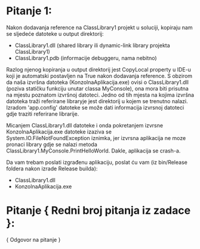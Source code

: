 # Pitanje 1:
Nakon dodavanja reference na ClassLibrary1 projekt u soluciji, kopiraju nam se sljedeće datoteke u output direktorij:
- ClassLibrary1.dll (shared library ili dynamic-link library projekta ClassLibrary1) 
- ClassLibrary1.pdb (informacije debuggeru, nama nebitno)

Razlog njenog kopiranja u output direktorij jest CopyLocal property u IDE-u koji je automatski postavljen na True nakon
dodavanja reference. S obzirom da naša izvršna datoteka (KonzolnaAplikacija.exe) ovisi o ClassLibrary1.dll (poziva statičku
funkciju unutar classa MyConsole), ona mora biti prisutna na mjestu poznatom izvršnoj datoteci. Jedno od tih mjesta na kojima
izvršna datoteka traži referirane libraryje jest direktorij u kojem se trenutno nalazi. Izradom 'app.config' datoteke se može
dati informacija izvrsnoj datoteci gdje traziti referirane librarije.

Micanjem ClassLibrary1.dll datoteke i onda pokretanjem izvrsne KonzolnaAplikacija.exe datoteke izaziva se
System.IO.FileNotFoundException iznimka, jer izvrsna aplikacija ne moze pronaci library gdje se nalazi metoda
ClassLibrary1.MyConsole.PrintHelloWorld. Dakle, aplikacija se crash-a.

Da vam trebam poslati izgrađenu aplikaciju, poslat ću vam (iz bin/Release foldera nakon izrade Release builda):
- ClassLibrary1.dll
- KonzolnaAplikacija.exe

# Pitanje { Redni broj pitanja iz zadace }:
{ Odgovor na pitanje }